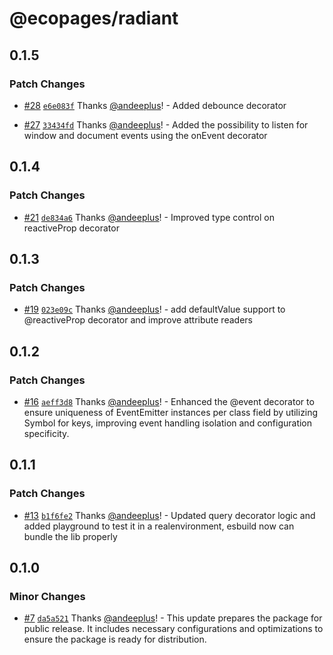 # @ecopages/radiant

## 0.1.5

### Patch Changes

- [#28](https://github.com/ecopages/radiant/pull/28) [`e6e083f`](https://github.com/ecopages/radiant/commit/e6e083fe6cdb0c021bf435f2e312c0d892c4867f) Thanks [@andeeplus](https://github.com/andeeplus)! - Added debounce decorator

- [#27](https://github.com/ecopages/radiant/pull/27) [`33434fd`](https://github.com/ecopages/radiant/commit/33434fd54342e99670c852709dd9546be13f3f71) Thanks [@andeeplus](https://github.com/andeeplus)! - Added the possibility to listen for window and document events using the onEvent decorator

## 0.1.4

### Patch Changes

- [#21](https://github.com/ecopages/radiant/pull/21) [`de834a6`](https://github.com/ecopages/radiant/commit/de834a6692da41f5c671abeb16ddc325367aca7e) Thanks [@andeeplus](https://github.com/andeeplus)! - Improved type control on reactiveProp decorator

## 0.1.3

### Patch Changes

- [#19](https://github.com/ecopages/radiant/pull/19) [`023e09c`](https://github.com/ecopages/radiant/commit/023e09c48ef4b8d0a34864c847475abf926baace) Thanks [@andeeplus](https://github.com/andeeplus)! - add defaultValue support to @reactiveProp decorator and improve attribute readers

## 0.1.2

### Patch Changes

- [#16](https://github.com/ecopages/radiant/pull/16) [`aeff3d8`](https://github.com/ecopages/radiant/commit/aeff3d827f59c326d130926e14c7060304e99852) Thanks [@andeeplus](https://github.com/andeeplus)! - Enhanced the @event decorator to ensure uniqueness of EventEmitter instances per class field by utilizing Symbol for keys, improving event handling isolation and configuration specificity.

## 0.1.1

### Patch Changes

- [#13](https://github.com/ecopages/radiant/pull/13) [`b1f6fe2`](https://github.com/ecopages/radiant/commit/b1f6fe27f61e4451f66dc2e188d5b6dfabc27d73) Thanks [@andeeplus](https://github.com/andeeplus)! - Updated query decorator logic and added playground to test it in a realenvironment, esbuild now can bundle the lib properly

## 0.1.0

### Minor Changes

- [#7](https://github.com/ecopages/radiant/pull/7) [`da5a521`](https://github.com/ecopages/radiant/commit/da5a52132d1fe3bc198d3d654dbf927c4fc676d2) Thanks [@andeeplus](https://github.com/andeeplus)! - This update prepares the package for public release. It includes necessary configurations and optimizations to ensure the package is ready for distribution.
